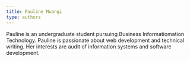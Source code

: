 ```yaml
---
title: Pauline Mwangi
type: authors
---
```

Pauline is an undergraduate student pursuing Business Informatiomation Technology. Pauline is passionate about web development and technical writing. Her interests are audit of information systems and software development.